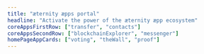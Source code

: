 ```yaml
---
title: "æternity æpps portal"
headline: "Activate the power of the æternity æpp ecosystem"
coreAppsFirstRow: ["transfer", "contacts"]
coreAppsSecondRow: ["blockchainExplorer", "messenger"]
homePageAppCards: ["voting", "theWall", "proof"]
---
```

